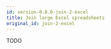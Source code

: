 ```yaml
---
id: version-0.8.0-join-2-excel
title: Join large Excel spreadsheets
original_id: join-2-excel
---
```


TODO


